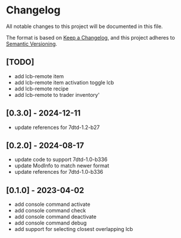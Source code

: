# Changelog

All notable changes to this project will be documented in this file.

The format is based on [Keep a Changelog](https://keepachangelog.com/en/1.0.0/),
and this project adheres to [Semantic Versioning](https://semver.org/spec/v2.0.0.html).

## [TODO]

- add lcb-remote item
- add lcb-remote item activation toggle lcb
- add lcb-remote recipe
- add lcb-remote to trader inventory'

## [0.3.0] - 2024-12-11

- update references for 7dtd-1.2-b27

## [0.2.0] - 2024-08-17

- update code to support 7dtd-1.0-b336
- update ModInfo to match newer format
- update references for 7dtd-1.0-b336

## [0.1.0] - 2023-04-02

- add console command activate
- add console command check
- add console command deactivate
- add console command debug
- add support for selecting closest overlapping lcb
